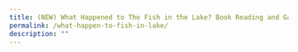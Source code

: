 ```yaml
---
title: (NEW) What Happened to The Fish in the Lake? Book Reading and Games Session
permalink: /what-happen-to-fish-in-lake/
description: ""
---
```

<!--
![](/images/Events/champs%20for%20our%20environment.png)

**Join the author of the children’s book series “Champs for Our Environment”, Maggie Lee, for the first-ever interactive book reading session with games for children on environmental values. The book series explores eco-ethical values that inspire environmental stewardship in children.**

**Dates:** <br>1 July, 11:00am – 12:00pm (Choa Chu Kang Public Library) <br> 1 July, 3:00pm – 4:00pm (Times Waterway Point) <br> 2 July, 11:30am – 12:30pm (Library@Harborfront) <br>
**Admission:** Free (registration required)<br>
**Organiser:**  Champs for Our Environment 

Join the author of the children’s book series “Champs for Our Environment”, Maggie Lee, for the first-ever interactive book reading session for children on environmental values. The book series explores eco-ethical values that inspire environmental stewardship in children. <br>
One of the central concepts of environmentalism and resource management is “The Tragedy of the Commons”, which describes what happens when people take as much as they can from a shared resource without thinking of the consequences, leading to the depletion of that resource. <br>
In “What Happened to the Fish in the Lake?”, fishers live happily around a lake for years until they start to take more fish than they need. Over time, the fish dwindle and disappear. What will the fishers do now? This inspirational story highlights the need for all of us to come together to protect and sustain the environment and the Earth’s natural resources for current and future generations.


**Choa Chu Kang Public Library Registration**

<a href="https://www.eventbrite.sg/e/caring-for-the-environment-what-happened-to-the-fish-in-the-lake-tickets-645231333287?aff=ebdssbdestsearchhttps://go.gov.sg/smg-events" target="_blank" class="btn-link"><img src="/images/gogreensg_website-32.png"></a>

**Times Waterway Point Registration**

<a href="https://www.timesbookstores.com.sg/events/event-details/book-launch-what-happened-to-the-fish-in-the-lake" target="_blank" class="btn-link"><img src="/images/gogreensg_website-32.png"></a>

**Library@Harborfront Registration**

<a href="https://www.eventbrite.sg/e/caring-for-the-environment-what-happened-to-the-fish-in-the-lake-tickets-645231874907?aff=ebdssbdestsearch" target="_blank" class="btn-link"><img src="/images/gogreensg_website-32.png"></a>

<style>
	.btn-link {
		display: inline-block;
	}
	
	a.btn-link[target="_blank"]:after {
		display: none;
	}
	
	.btn-link > img {
		width: 100%;
	}
</style>
-->
